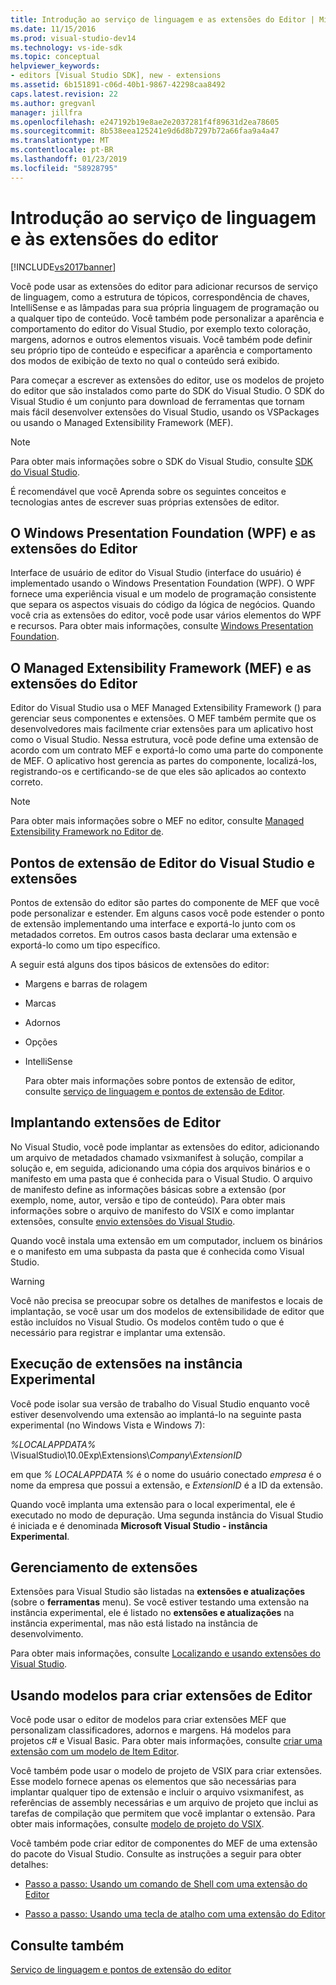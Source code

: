 ```yaml
---
title: Introdução ao serviço de linguagem e as extensões do Editor | Microsoft Docs
ms.date: 11/15/2016
ms.prod: visual-studio-dev14
ms.technology: vs-ide-sdk
ms.topic: conceptual
helpviewer_keywords:
- editors [Visual Studio SDK], new - extensions
ms.assetid: 6b151891-c06d-40b1-9867-42298caa8492
caps.latest.revision: 22
ms.author: gregvanl
manager: jillfra
ms.openlocfilehash: e247192b19e8ae2e2037281f4f89631d2ea78605
ms.sourcegitcommit: 8b538eea125241e9d6d8b7297b72a66faa9a4a47
ms.translationtype: MT
ms.contentlocale: pt-BR
ms.lasthandoff: 01/23/2019
ms.locfileid: "58928795"
---
```

# <a name="getting-started-with-language-service-and-editor-extensions"></a>Introdução ao serviço de linguagem e às extensões do editor
[!INCLUDE[vs2017banner](../includes/vs2017banner.md)]

Você pode usar as extensões do editor para adicionar recursos de serviço de linguagem, como a estrutura de tópicos, correspondência de chaves, IntelliSense e as lâmpadas para sua própria linguagem de programação ou a qualquer tipo de conteúdo. Você também pode personalizar a aparência e comportamento do editor do Visual Studio, por exemplo texto coloração, margens, adornos e outros elementos visuais. Você também pode definir seu próprio tipo de conteúdo e especificar a aparência e comportamento dos modos de exibição de texto no qual o conteúdo será exibido.  
  
 Para começar a escrever as extensões do editor, use os modelos de projeto do editor que são instalados como parte do SDK do Visual Studio. O SDK do Visual Studio é um conjunto para download de ferramentas que tornam mais fácil desenvolver extensões do Visual Studio, usando os VSPackages ou usando o Managed Extensibility Framework (MEF).  
  
> [!NOTE]
>  Para obter mais informações sobre o SDK do Visual Studio, consulte [SDK do Visual Studio](../extensibility/visual-studio-sdk.md).  
  
 É recomendável que você Aprenda sobre os seguintes conceitos e tecnologias antes de escrever suas próprias extensões de editor.  
  
## <a name="the-windows-presentation-foundation-wpf-and-editor-extensions"></a>O Windows Presentation Foundation (WPF) e as extensões do Editor  
 Interface de usuário de editor do Visual Studio (interface do usuário) é implementado usando o Windows Presentation Foundation (WPF). O WPF fornece uma experiência visual e um modelo de programação consistente que separa os aspectos visuais do código da lógica de negócios. Quando você cria as extensões do editor, você pode usar vários elementos do WPF e recursos. Para obter mais informações, consulte [Windows Presentation Foundation](http://msdn.microsoft.com/library/f667bd15-2134-41e9-b4af-5ced6fafab5d).  
  
## <a name="the-managed-extensibility-framework-mef-and-editor-extensions"></a>O Managed Extensibility Framework (MEF) e as extensões do Editor  
 Editor do Visual Studio usa o MEF Managed Extensibility Framework () para gerenciar seus componentes e extensões. O MEF também permite que os desenvolvedores mais facilmente criar extensões para um aplicativo host como o Visual Studio. Nessa estrutura, você pode define uma extensão de acordo com um contrato MEF e exportá-lo como uma parte do componente de MEF. O aplicativo host gerencia as partes do componente, localizá-los, registrando-os e certificando-se de que eles são aplicados ao contexto correto.  
  
> [!NOTE]
>  Para obter mais informações sobre o MEF no editor, consulte [Managed Extensibility Framework no Editor de](../extensibility/managed-extensibility-framework-in-the-editor.md).  
  
## <a name="visual-studio-editor-extension-points-and-extensions"></a>Pontos de extensão de Editor do Visual Studio e extensões  
 Pontos de extensão do editor são partes do componente de MEF que você pode personalizar e estender. Em alguns casos você pode estender o ponto de extensão implementando uma interface e exportá-lo junto com os metadados corretos. Em outros casos basta declarar uma extensão e exportá-lo como um tipo específico.  
  
 A seguir está alguns dos tipos básicos de extensões do editor:  
  
- Margens e barras de rolagem  
  
- Marcas  
  
- Adornos  
  
- Opções  
  
- IntelliSense  
  
  Para obter mais informações sobre pontos de extensão de editor, consulte [serviço de linguagem e pontos de extensão de Editor](../extensibility/language-service-and-editor-extension-points.md).  
  
## <a name="deploying-editor-extensions"></a>Implantando extensões de Editor  
 No Visual Studio, você pode implantar as extensões do editor, adicionando um arquivo de metadados chamado vsixmanifest à solução, compilar a solução e, em seguida, adicionando uma cópia dos arquivos binários e o manifesto em uma pasta que é conhecida para o Visual Studio. O arquivo de manifesto define as informações básicas sobre a extensão (por exemplo, nome, autor, versão e tipo de conteúdo). Para obter mais informações sobre o arquivo de manifesto do VSIX e como implantar extensões, consulte [envio extensões do Visual Studio](../extensibility/shipping-visual-studio-extensions.md).  
  
 Quando você instala uma extensão em um computador, incluem os binários e o manifesto em uma subpasta da pasta que é conhecida como Visual Studio.  
  
> [!WARNING]
>  Você não precisa se preocupar sobre os detalhes de manifestos e locais de implantação, se você usar um dos modelos de extensibilidade de editor que estão incluídos no Visual Studio. Os modelos contêm tudo o que é necessário para registrar e implantar uma extensão.  
  
## <a name="running-extensions-in-the-experimental-instance"></a>Execução de extensões na instância Experimental  
 Você pode isolar sua versão de trabalho do Visual Studio enquanto você estiver desenvolvendo uma extensão ao implantá-lo na seguinte pasta experimental (no Windows Vista e Windows 7):  
  
 *%LOCALAPPDATA%* \VisualStudio\10.0Exp\Extensions\\*Company*\\*ExtensionID*  
  
 em que *% LOCALAPPDATA %* é o nome do usuário conectado *empresa* é o nome da empresa que possui a extensão, e *ExtensionID* é a ID da extensão.  
  
 Quando você implanta uma extensão para o local experimental, ele é executado no modo de depuração. Uma segunda instância do Visual Studio é iniciada e é denominada **Microsoft Visual Studio - instância Experimental**.  
  
## <a name="managing-extensions"></a>Gerenciamento de extensões  
 Extensões para Visual Studio são listadas na **extensões e atualizações** (sobre o **ferramentas** menu). Se você estiver testando uma extensão na instância experimental, ele é listado no **extensões e atualizações** na instância experimental, mas não está listado na instância de desenvolvimento.  
  
 Para obter mais informações, consulte [Localizando e usando extensões do Visual Studio](../ide/finding-and-using-visual-studio-extensions.md).  
  
## <a name="using-templates-to-create-editor-extensions"></a>Usando modelos para criar extensões de Editor  
 Você pode usar o editor de modelos para criar extensões MEF que personalizam classificadores, adornos e margens. Há modelos para projetos c# e Visual Basic. Para obter mais informações, consulte [criar uma extensão com um modelo de Item Editor](../extensibility/creating-an-extension-with-an-editor-item-template.md).  
  
 Você também pode usar o modelo de projeto de VSIX para criar extensões. Esse modelo fornece apenas os elementos que são necessárias para implantar qualquer tipo de extensão e incluir o arquivo vsixmanifest, as referências de assembly necessárias e um arquivo de projeto que inclui as tarefas de compilação que permitem que você implantar o extensão. Para obter mais informações, consulte [modelo de projeto do VSIX](../extensibility/vsix-project-template.md).  
  
 Você também pode criar editor de componentes do MEF de uma extensão do pacote do Visual Studio. Consulte as instruções a seguir para obter detalhes:  
  
-   [Passo a passo: Usando um comando de Shell com uma extensão do Editor](../extensibility/walkthrough-using-a-shell-command-with-an-editor-extension.md)  
  
-   [Passo a passo: Usando uma tecla de atalho com uma extensão do Editor](../extensibility/walkthrough-using-a-shortcut-key-with-an-editor-extension.md)  
  
## <a name="see-also"></a>Consulte também  
 [Serviço de linguagem e pontos de extensão do editor](../extensibility/language-service-and-editor-extension-points.md)
